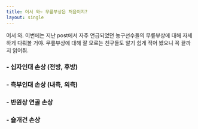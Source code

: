 ```yaml
---
title: 어서 와~ 무릎부상은 처음이지?
layout: single
---
```


어서 와. 이번에는 지난 post에서 자주 언급되었던 농구선수들의 무릎부상에 대해 자세하게 다뤄볼 거야. 무릎부상에 대해 잘 모르는 친구들도 알기 쉽게 적어 봤으니 꼭 끝까지 읽어줘.

### - 십자인대 손상 (전방, 후방)


### - 측부인대 손상 (내측, 외측)


### - 반원상 연골 손상


### - 슬개건 손상
